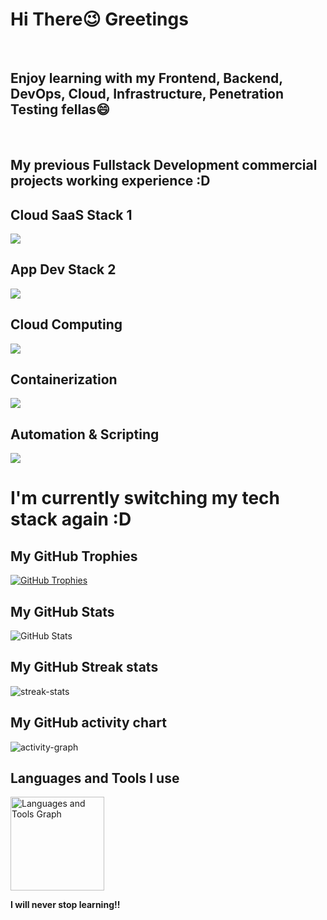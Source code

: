 <h1 style="align: center">Hi There😉 Greetings</h1>
<br>
<h2 style="align: center">Enjoy learning with my Frontend, Backend, DevOps, Cloud, Infrastructure, Penetration Testing fellas😄</h2>
<br>
<h2 style="align: center">My previous Fullstack Development commercial projects working experience :D</h2>
<h2 style="align: center">Cloud SaaS Stack 1</h2>
<img src="https://skillicons.dev/icons?i=html,css,sass,js,ts,npm,angular,java,maven,postgres,git&perline=4" />
<h2 style="align: center">App Dev Stack 2</h2>
<img src="https://skillicons.dev/icons?i=html,css,sass,js,react,nodejs,npm,mongodb&perline=4" />
<h2 style="align: center">Cloud Computing</h2>
<img src="https://skillicons.dev/icons?i=azure,aws&perline=2" />
<h2 style="align: center">Containerization</h2>
<img src="https://skillicons.dev/icons?i=docker,kubernetes&perline=2" />
<h2 style="align: center">Automation & Scripting</h2>
<img src="https://skillicons.dev/icons?i=linux,py,bash&perline=2" />
<br>
<h1>I'm currently switching my tech stack again :D</h1>
<!-- GitHub Trophies -->
<h2 style="align: center">My GitHub Trophies</h2>
<p style="align: center">
  <a href="https://github.com/ryo-ma/github-profile-trophy">
    <img src="https://github-profile-trophy.vercel.app/?username=PhoenixYork166&theme=onedark&column=-1" alt="GitHub Trophies">
  </a>
</p>

<!-- GitHub Stats -->
<h2 style="align: center">My GitHub Stats</h2>
<p style="align: center">
  <img src="https://github-readme-stats-eight-theta.vercel.app/api?username=PhoenixYork166&show_icons=true&theme=cobalt&include_all_commits=true&count_private=true" alt="GitHub Stats">
</p>

<!-- GitHub streak-stats -->
<h2 style="align: center">My GitHub Streak stats</h2>
<p style="align: center">
  <img src="https://streak-stats.demolab.com/?user=PhoenixYork166&theme=tokyonight&hide_border=true" alt="streak-stats">
</p>

<!-- GitHub activity-graph -->
<h2 style="align: center">My GitHub activity chart</h2>
<p style="align: center">
  <img src="https://github-readme-activity-graph.vercel.app/graph?username=PhoenixYork166&area=true&theme=tokyo-night&hide_border=true" alt="activity-graph">
</p>

<!-- Languages and Tools -->
<h2 style="align: center">Languages and Tools I use</h2>
<div style="align: center">
  <img src="https://github-readme-stats-sigma-five.vercel.app/api/top-langs/?username=PhoenixYork166&locale=en&hide_title=false&layout=compact&card_width=320&langs_count=5&theme=dracula&hide_border=false&order=2" height="150" alt="Languages and Tools Graph">
</div>

<!-- Support -->
<p style="align: center">
  <strong>I will never stop learning!!</strong>
</p>
<p style="align: center">
  <a href="https://ko-fi.com/PhoenixYork166"></a>
</p>
